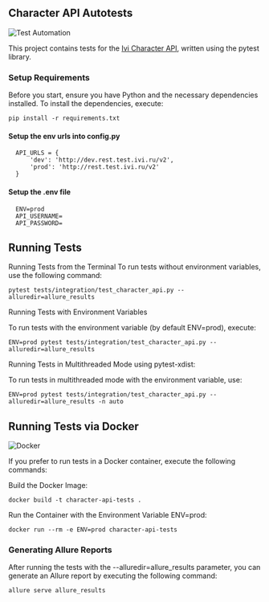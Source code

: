 ## Character API Autotests

![Test Automation](https://i.giphy.com/media/v1.Y2lkPTc5MGI3NjExdTlsbWh0Z3Z4OTdramJ1dzdteTJvcXJvM2g0a3Q5ajZvY3p5bm1jZSZlcD12MV9pbnRlcm5hbF9naWZfYnlfaWQmY3Q9Zw/QXwtfadqo7wbfmT46H/giphy.gif)

This project contains tests for the [Ivi Character API](https://rest.test.ivi.ru/v2), written using
the pytest library.

### Setup Requirements

Before you start, ensure you have Python and the necessary dependencies installed. To install the
dependencies, execute:

    pip install -r requirements.txt

#### Setup the env urls into config.py

      API_URLS = {
          'dev': 'http://dev.rest.test.ivi.ru/v2',
          'prod': 'http://rest.test.ivi.ru/v2'
      }

#### Setup the .env file

      ENV=prod
      API_USERNAME=
      API_PASSWORD=

## Running Tests

Running Tests from the Terminal
To run tests without environment variables, use the following command:

    pytest tests/integration/test_character_api.py --alluredir=allure_results

Running Tests with Environment Variables

To run tests with the environment variable (by default ENV=prod), execute:

    ENV=prod pytest tests/integration/test_character_api.py --alluredir=allure_results

Running Tests in Multithreaded Mode using pytest-xdist:

To run tests in multithreaded mode with the environment variable, use:

    ENV=prod pytest tests/integration/test_character_api.py --alluredir=allure_results -n auto

## Running Tests via Docker

![Docker](https://i.giphy.com/media/v1.Y2lkPTc5MGI3NjExNnJ5Z2lqM2VtZmZyb2YyYTFudndsbnowbnhza3FleG8zdnhveWJuMyZlcD12MV9pbnRlcm5hbF9naWZfYnlfaWQmY3Q9Zw/bi34AxJHYSsJljAqGZ/giphy.gif)

If you prefer to run tests in a Docker container, execute the following commands:

Build the Docker Image:

    docker build -t character-api-tests .

Run the Container with the Environment Variable ENV=prod:

    docker run --rm -e ENV=prod character-api-tests

### Generating Allure Reports

After running the tests with the --alluredir=allure_results parameter, you can generate an Allure report by
executing the following command:

    allure serve allure_results

